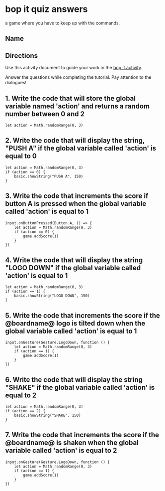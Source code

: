 # bop it quiz answers

a game where you have to keep up with the commands.

## Name

## Directions

Use this activity document to guide your work in the [bop it activity](/lessons/bop-it/activity).

Answer the questions while completing the tutorial. Pay attention to the dialogues!

## 1. Write the code that will store the global variable named 'action' and returns a random number between 0 and 2

```blocks
let action = Math.randomRange(0, 3)
```

## 2. Write the code that will display the string, "PUSH A" if the global variable called 'action' is equal to 0

```blocks
let action = Math.randomRange(0, 3)
if (action == 0) {
    basic.showString("PUSH A", 150)
}
```

## 3. Write the code that increments the score if button A is pressed when the global variable called 'action' is equal to 1

```blocks
input.onButtonPressed(Button.A, () => {
    let action = Math.randomRange(0, 3)
    if (action == 0) {
        game.addScore(1)
    }
})
```

## 4. Write the code that will display the string "LOGO DOWN" if the global variable called 'action' is equal to 1

```blocks
let action = Math.randomRange(0, 3)
if (action == 1) {
    basic.showString("LOGO DOWN", 150)
}
```

## 5. Write the code that increments the score if the @boardname@ logo is tilted down when the global variable called 'action' is equal to 1

```blocks
input.onGesture(Gesture.LogoDown, function () {
    let action = Math.randomRange(0, 3)
    if (action == 1) {
        game.addScore(1)
    }
})
```

## 6. Write the code that will display the string "SHAKE" if the global variable called 'action' is equal to 2

```blocks
let action = Math.randomRange(0, 3)
if (action == 2) {
    basic.showString("SHAKE", 150)
}
```

## 7. Write the code that increments the score if the @boardname@ is shaken when the global variable called 'action' is equal to 2

```blocks
input.onGesture(Gesture.LogoDown, function () {
    let action = Math.randomRange(0, 3)
    if (action == 1) {
        game.addScore(1)
    }
})
```
